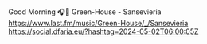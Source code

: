 Good Morning 🎧🎵 Green-House - Sansevieria  https://www.last.fm/music/Green-House/_/Sansevieria https://social.dfaria.eu/?hashtag=2024-05-02T06:00:05Z